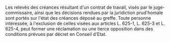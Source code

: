   
 Les relevés des créances résultant d'un contrat de travail, visés par le juge-commissaire, ainsi que les décisions rendues par la juridiction prud'homale sont portés sur l'état des créances déposé au greffe. Toute personne intéressée, à l'exclusion de celles visées aux articles L. 625-1, L. 625-3 et L. 625-4, peut former une réclamation ou une tierce opposition dans des conditions prévues par décret en Conseil d'Etat.  

  
